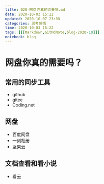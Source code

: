 ```yaml
---
title: 028-网盘你真的需要吗.md
date: 2020-10-03 15:22
updated: 2020-10-07 23:08
categories: 思考感悟
time: 2020-10-03 15:22
tags: [[[Markdown,GitMdNote,blog-2020-10]]]
notebook: blog
---
```


# 网盘你真的需要吗？

## 常用的同步工具

- github
- gitee
- Coding.net

## 网盘

- 百度网盘
- 一刻相册
- 坚果云

## 文档查看和看小说

- 看云

